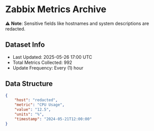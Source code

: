 # Zabbix Metrics Archive

⚠️ **Note**: Sensitive fields like hostnames and system descriptions are redacted.

## Dataset Info
- Last Updated: 2025-05-26 17:00 UTC
- Total Metrics Collected: 992
- Update Frequency: Every (1) hour

## Data Structure
```json
{
    "host": "redacted",
    "metric": "CPU Usage",
    "value": "12.5",
    "units": "%",
    "timestamp": "2024-05-21T12:00:00"
}
```
